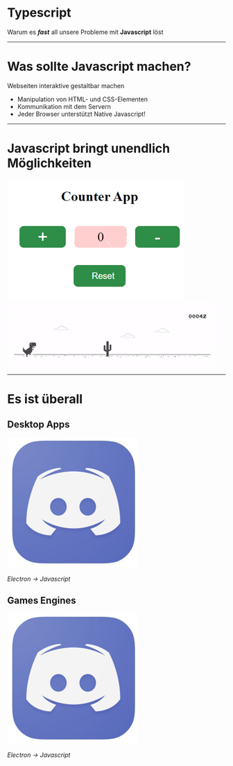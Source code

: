 # Typescript
Warum es ***fast*** all unsere Probleme mit **Javascript** löst

--- 

# Was sollte Javascript machen?

Webseiten interaktive gestaltbar machen

* Manipulation von HTML- und CSS-Elementen
* Kommunikation mit dem Servern
* Jeder Browser unterstützt Native Javascript!

---

# Javascript bringt unendlich Möglichkeiten

<img src="./assets/counter.gif"></img>
<img src="./assets/dino-game.gif"></img>

--- 

# Es ist überall

## Desktop Apps

![sample](./assets/discord.jpg)

*Electron -> Javascript*

## Games Engines

![sample](./assets/discord.jpg)

*Electron -> Javascript*


